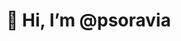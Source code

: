 # 👋 Hi, I’m @psoravia
<!---
psoravia/psoravia is a ✨ special ✨ repository because its `README.md` (this file) appears on your GitHub profile.
You can click the Preview link to take a look at your changes.
--->
